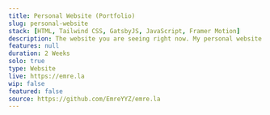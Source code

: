 ```yaml
---
title: Personal Website (Portfolio)
slug: personal-website
stack: [HTML, Tailwind CSS, GatsbyJS, JavaScript, Framer Motion]
description: The website you are seeing right now. My personal website.
features: null
duration: 2 Weeks
solo: true
type: Website
live: https://emre.la
wip: false
featured: false
source: https://github.com/EmreYYZ/emre.la
---
```

